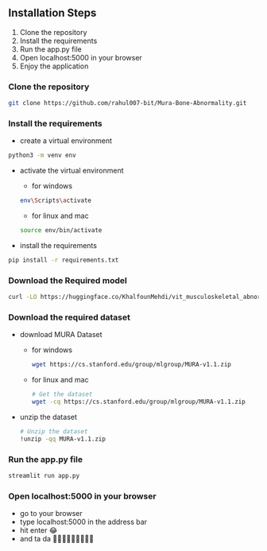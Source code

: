 ## Installation Steps
1. Clone the repository
2. Install the requirements
3. Run the app.py file
4. Open localhost:5000 in your browser
5. Enjoy the application

### Clone the repository
```bash
git clone https://github.com/rahul007-bit/Mura-Bone-Abnormality.git
```

### Install the requirements
- create a virtual environment
```bash
python3 -m venv env
```
- activate the virtual environment
    - for windows
    ```bash
    env\Scripts\activate
    ```
    - for linux and mac
    ```bash
    source env/bin/activate
    ```

- install the requirements
```bash
pip install -r requirements.txt
```

### Download the Required model
```bash
curl -LO https://huggingface.co/KhalfounMehdi/vit_musculoskeletal_abnormality_detection_mura_224px_16bs_20ep/resolve/main/pytorch_model.bin\?download\=true --progress-bar
```

### Download the required dataset

- download MURA Dataset
    - for windows
        ```bash
        wget https://cs.stanford.edu/group/mlgroup/MURA-v1.1.zip
        ```
    - for linux and mac
        ```bash
        # Get the dataset
        wget -cq https://cs.stanford.edu/group/mlgroup/MURA-v1.1.zip
        ```

- unzip the dataset

    ```bash
    # Unzip the dataset
    !unzip -qq MURA-v1.1.zip
    ```

### Run the app.py file
```bash
streamlit run app.py
```

### Open localhost:5000 in your browser
- go to your browser
- type localhost:5000 in the address bar
- hit enter 😂
- and ta da 🎉🎉🎉🎉🎉🎉🎉🎉🎉

